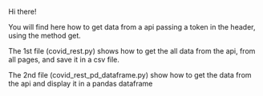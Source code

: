 Hi there!

You will find here how to get data from a api passing a token in the header, using the method get.

The 1st file (covid_rest.py) shows how to get the all data from the api, from all pages, and save it in a csv file.

The 2nd file (covid_rest_pd_dataframe.py) show how to get the data from the api and display it in a pandas dataframe

